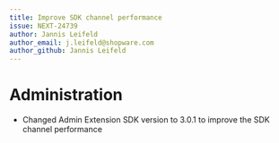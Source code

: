 ```yaml
---
title: Improve SDK channel performance
issue: NEXT-24739
author: Jannis Leifeld
author_email: j.leifeld@shopware.com
author_github: Jannis Leifeld
---
```

# Administration
* Changed Admin Extension SDK version to 3.0.1 to improve the SDK channel performance
